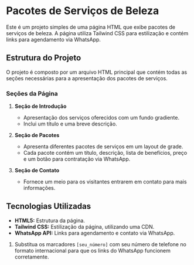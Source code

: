 # Pacotes de Serviços de Beleza

Este é um projeto simples de uma página HTML que exibe pacotes de serviços de beleza. A página utiliza Tailwind CSS para estilização e contém links para agendamento via WhatsApp.

## Estrutura do Projeto

O projeto é composto por um arquivo HTML principal que contém todas as seções necessárias para a apresentação dos pacotes de serviços.

### Seções da Página

1. **Seção de Introdução**
    - Apresentação dos serviços oferecidos com um fundo gradiente.
    - Inclui um título e uma breve descrição.

2. **Seção de Pacotes**
    - Apresenta diferentes pacotes de serviços em um layout de grade.
    - Cada pacote contém um título, descrição, lista de benefícios, preço e um botão para contratação via WhatsApp.

3. **Seção de Contato**
    - Fornece um meio para os visitantes entrarem em contato para mais informações.

## Tecnologias Utilizadas

- **HTML5:** Estrutura da página.
- **Tailwind CSS:** Estilização da página, utilizando uma CDN.
- **WhatsApp API:** Links para agendamento e contato via WhatsApp.

1. Substitua os marcadores `[seu_número]` com seu número de telefone no formato internacional para que os links do WhatsApp funcionem corretamente.



